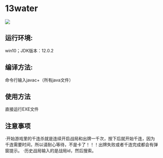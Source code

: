 # 13water
![](https://img.shields.io/badge/language-JAVA-green.svg)

## 运行环境:
win10；JDK版本：12.0.2

## 编译方法:
命令行输入javac+（所有java文件）

## 使用方法
直接运行EXE文件

## 注意事项
·开始游戏里的千连杀就是连续开启战局和出牌一千次，按下后就开始千连，因为千连需要时间，所以请耐心等待，不是卡了！！！出牌失败或者千连完成都会有弹窗提示。
·历史战局输入的是战局id，然后搜索。
